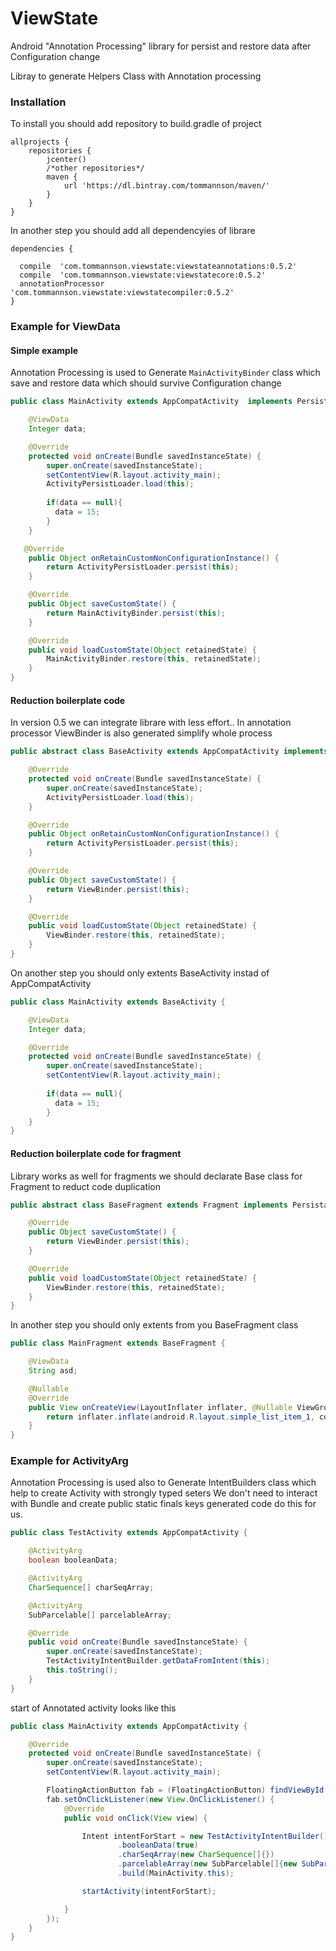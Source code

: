 # ViewState
Android "Annotation Processing" library for persist and restore data after Configuration change


Libray to generate Helpers Class with Annotation processing

### Installation

To install you should add repository to build.gradle of project

```grove
allprojects {
    repositories {
        jcenter()
        /*other repositories*/
        maven {
            url 'https://dl.bintray.com/tommannson/maven/'
        }
    }
}
```

In another  step you should add all dependencyies of librare

```grove
dependencies {

  compile  'com.tommannson.viewstate:viewstateannotations:0.5.2'
  compile  'com.tommannson.viewstate:viewstatecore:0.5.2'
  annotationProcessor 'com.tommannson.viewstate:viewstatecompiler:0.5.2'
}
```

### Example for ViewData

#### Simple example

Annotation Processing is used to Generate `MainActivityBinder` class which save and restore data which should survive Configuration change

```java
public class MainActivity extends AppCompatActivity  implements Persistable {

    @ViewData
    Integer data;

    @Override
    protected void onCreate(Bundle savedInstanceState) {
        super.onCreate(savedInstanceState);
        setContentView(R.layout.activity_main);
        ActivityPersistLoader.load(this);
        
        if(data == null){
          data = 15;
        }
    }

   @Override
    public Object onRetainCustomNonConfigurationInstance() {
        return ActivityPersistLoader.persist(this);
    }

    @Override
    public Object saveCustomState() {
        return MainActivityBinder.persist(this);
    }

    @Override
    public void loadCustomState(Object retainedState) {
        MainActivityBinder.restore(this, retainedState);
    }
}
```

#### Reduction boilerplate code

In version 0.5 we can integrate librare with less effort.. In annotation processor ViewBinder is also generated simplify whole process

```java
public abstract class BaseActivity extends AppCompatActivity implements Persistable {

    @Override
    protected void onCreate(Bundle savedInstanceState) {
        super.onCreate(savedInstanceState);
        ActivityPersistLoader.load(this);
    }

    @Override
    public Object onRetainCustomNonConfigurationInstance() {
        return ActivityPersistLoader.persist(this);
    }

    @Override
    public Object saveCustomState() {
        return ViewBinder.persist(this);
    }

    @Override
    public void loadCustomState(Object retainedState) {
        ViewBinder.restore(this, retainedState);
    }
}
```

On another step you should only  extents  BaseActivity instad of AppCompatActivity

```java
public class MainActivity extends BaseActivity {

    @ViewData
    Integer data;

    @Override
    protected void onCreate(Bundle savedInstanceState) {
        super.onCreate(savedInstanceState);
        setContentView(R.layout.activity_main);
        
        if(data == null){
          data = 15;
        }
    }
}
```

#### Reduction boilerplate code for fragment

Library works as well for fragments we should declarate Base class for Fragment to reduct code duplication

```java
public abstract class BaseFragment extends Fragment implements Persistable {

    @Override
    public Object saveCustomState() {
        return ViewBinder.persist(this);
    }

    @Override
    public void loadCustomState(Object retainedState) {
        ViewBinder.restore(this, retainedState);
    }
}
```

In another step you should only  extents  from you BaseFragment class

```java
public class MainFragment extends BaseFragment {

    @ViewData
    String asd;

    @Nullable
    @Override
    public View onCreateView(LayoutInflater inflater, @Nullable ViewGroup container, @Nullable Bundle savedInstanceState) {
        return inflater.inflate(android.R.layout.simple_list_item_1, container, false);
    }
}
```

### Example for ActivityArg

Annotation Processing is used also to Generate IntentBuilders class which help to create Activity with strongly typed seters
We don't need to interact with Bundle and create public static finals keys generated code do this for us.

```java
public class TestActivity extends AppCompatActivity {

    @ActivityArg
    boolean booleanData;

    @ActivityArg
    CharSequence[] charSeqArray;

    @ActivityArg
    SubParcelable[] parcelableArray;

    @Override
    public void onCreate(Bundle savedInstanceState) {
        super.onCreate(savedInstanceState);
        TestActivityIntentBuilder.getDataFromIntent(this);
        this.toString();
    }
}
```

start of Annotated activity looks like this
```java
public class MainActivity extends AppCompatActivity {

    @Override
    protected void onCreate(Bundle savedInstanceState) {
        super.onCreate(savedInstanceState);
        setContentView(R.layout.activity_main);

        FloatingActionButton fab = (FloatingActionButton) findViewById(R.id.fab);
        fab.setOnClickListener(new View.OnClickListener() {
            @Override
            public void onClick(View view) {

                Intent intentForStart = new TestActivityIntentBuilder()
                        .booleanData(true)
                        .charSeqArray(new CharSequence[]{})
                        .parcelableArray(new SubParcelable[]{new SubParcelable()})
                        .build(MainActivity.this);

                startActivity(intentForStart);

            }
        });
    }
}
```


